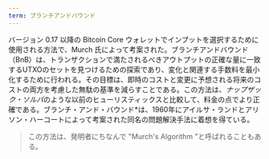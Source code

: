 ```yaml
---
term: ブランチアンドバウンド
---
```

バージョン 0.17 以降の Bitcoin Core ウォレットでインプットを選択するために使用される方法で、Murch 氏によって考案された。ブランチアンドバウンド（BnB）は、トランザクションで満たされるべきアウトプットの正確な量に一致するUTXOのセットを見つけるための探索であり、変化と関連する手数料を最小化するために行われる。その目標は、即時のコストと変更に予想される将来のコストの両方を考慮した無駄の基準を減らすことである。この方法は、*ナップザック・ソルバ*のような以前のヒューリスティックスと比較して、料金の点でより正確である。ブランチ・アンド・バウンド*は、1960年にアイルサ・ランドとアリソン・ハーコートによって考案された同名の問題解決手法に着想を得ている。

> この方法は、発明者にちなんで "Murch's Algorithm "と呼ばれることもある。